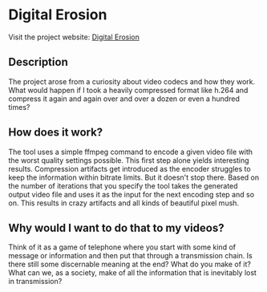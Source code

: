 # Digital Erosion
Visit the project website: [Digital Erosion](https://philintheattic.github.io/digital_erosion/)
## Description
The project arose from a curiosity about video codecs and how they work. What would happen if I took a heavily compressed format like h.264 and compress it again and again over and over a dozen or even a hundred times?
## How does it work?
The tool uses a simple ffmpeg command to encode a given video file with the worst quality settings possible. This first step alone yields interesting results. Compression artifacts get introduced as the encoder struggles to keep the information within bitrate limits.
But it doesn't stop there. Based on the number of iterations that you specify the tool takes the generated output video file and uses it as the input for the next encoding step and so on. 
This results in crazy artifacts and all kinds of beautiful pixel mush.
## Why would I want to do that to my videos?
Think of it as a game of telephone where you start with some kind of message or information and then put that through a transmission chain. Is there still some discernable meaning at the end? What do you make of it? What can we, as a society, make of all the information that is inevitably lost in transmission?